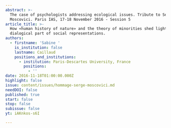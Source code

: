 ```yaml
---
abstract: >-
  The case of psychologists addressing ecological issues. Tribute to Serge
  Moscovici. Paris IAS, 17-18 November 2016 - Session 5
article_title: >-
  How «human history of nature» and the theory of minorities shed light on the
  dialogical part of social representations.
authors:
  - firstname: 'Sabine '
    is_institution: false
    lastname: Caillaud
    positions_and_institutions:
      - institution: Paris-Descartes University, France
        positions:
          - ''
date: 2016-11-18T01:00:00.000Z
highlight: false
issue: content/issues/hommage-serge-moscovici.md
needDOI: false
published: true
start: false
stop: false
subissue: false
yt: iAKnkos-s6I

---
```

<Youtube yt="iAKnkos-s6I" caption="How «human history of nature» and the theory of minorities shed light on the dialogical part of social representations." start="false" stop="false"></Youtube>
